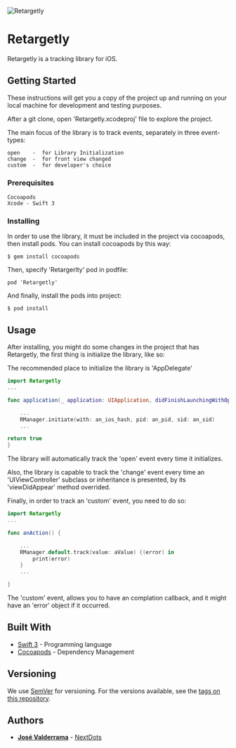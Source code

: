 ![Retargetly](http://beta.retargetly.com/wp-content/uploads/2015/07/Logo.png)

# Retargetly

Retargetly is a tracking library for iOS.

## Getting Started

These instructions will get you a copy of the project up and running on your local machine for development and testing purposes.

After a git clone, open 'Retargetly.xcodeproj' file to explore the project.

The main focus of the library is to track events, separately in three event-types:

```
open    -  for Library Initialization
change  -  for front view changed
custom  -  for developer's choice
```

### Prerequisites

```
Cocoapods
Xcode - Swift 3
```

### Installing

In order to use the library, it must be included in the project via cocoapods, then install pods. You can install cocoapods by this way:

```
$ gem install cocoapods
```

Then, specify 'Retargerlty' pod in podfile:

```
pod 'Retargetly'
```

And finally, install the pods into project:

```
$ pod install
```


## Usage

After installing, you might do some changes in the project that has Retargetly, the first thing is initialize the library, like so:

The recommended place to initialize the library is 'AppDelegate'

```Swift
import Retargetly
...

func application(_ application: UIApplication, didFinishLaunchingWithOptions launchOptions: [UIApplicationLaunchOptionsKey: Any]?) -> {

    ...
    RManager.initiate(with: an_ios_hash, pid: an_pid, sid: an_sid)
    ...

return true
}
```

The library will automatically track the 'open' event every time it initializes.

Also, the library is capable to track the 'change' event every time an 'UIViewController' subclass or inheritance is presented, by its 'viewDidAppear' method overrided.

Finally, in order to track an 'custom' event, you need to do so:

```Swift
import Retargetly
...

func anAction() {

    ...
    RManager.default.track(value: aValue) {(error) in
        print(error)
    }
    ...

}
```

The 'custom' event, allows you to have an complation callback, and it might have an 'error' object if it occurred.

## Built With

* [Swift 3](https://swift.org/documentation/) - Programming language
* [Cocoapods](https://cocoapods.org/) - Dependency Management


## Versioning

We use [SemVer](http://semver.org/) for versioning. For the versions available, see the [tags on this repository](https://github.com/retargetly/sdk-ios/releases).

## Authors

* [**José Valderrama**](mailto:josevalderrama18@gmail.com) - [NextDots](http://nextdots.com/)


